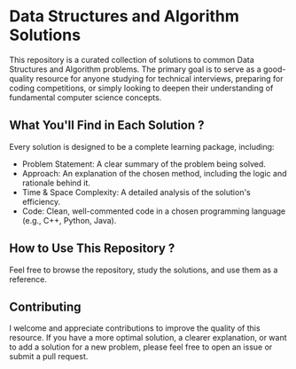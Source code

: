 # Data Structures and Algorithm Solutions

This repository is a curated collection of solutions to common Data Structures and Algorithm problems. The primary goal is to serve as a good-quality resource for anyone studying for technical interviews, preparing for coding competitions, or simply looking to deepen their understanding of fundamental computer science concepts.

## What You'll Find in Each Solution ?
Every solution is designed to be a complete learning package, including:

- Problem Statement: A clear summary of the problem being solved.
- Approach: An explanation of the chosen method, including the logic and rationale behind it.
- Time & Space Complexity: A detailed analysis of the solution's efficiency.
- Code: Clean, well-commented code in a chosen programming language (e.g., C++, Python, Java).

## How to Use This Repository ?
Feel free to browse the repository, study the solutions, and use them as a reference. 

## Contributing
I welcome and appreciate contributions to improve the quality of this resource. If you have a more optimal solution, a clearer explanation, or want to add a solution for a new problem, please feel free to open an issue or submit a pull request.
